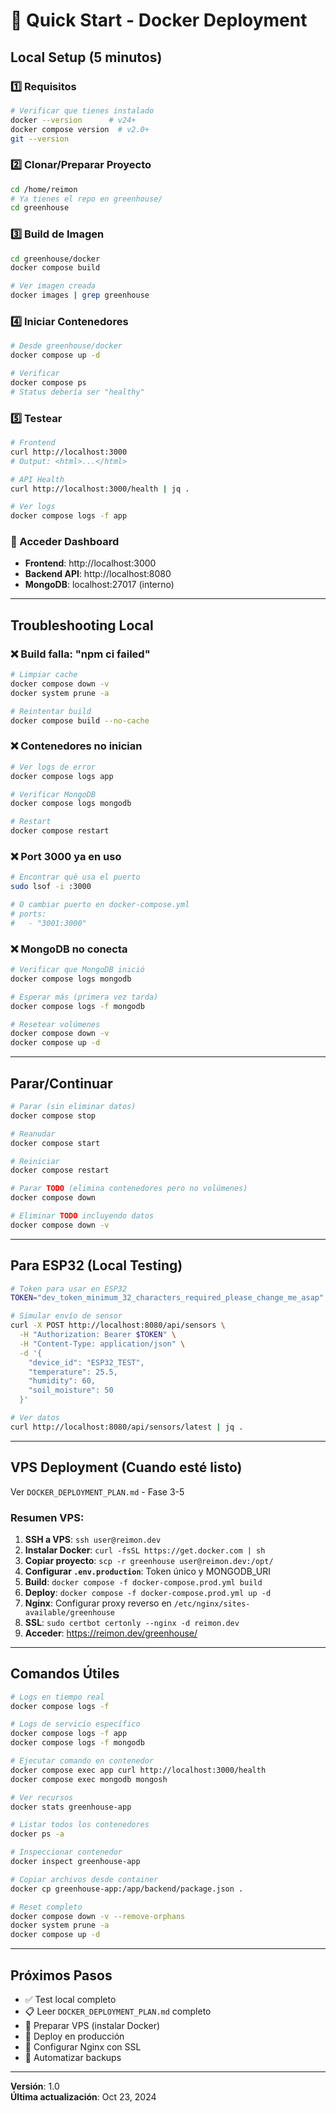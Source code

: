 # 🚀 Quick Start - Docker Deployment

## Local Setup (5 minutos)

### 1️⃣ Requisitos
```bash
# Verificar que tienes instalado
docker --version      # v24+
docker compose version  # v2.0+
git --version
```

### 2️⃣ Clonar/Preparar Proyecto
```bash
cd /home/reimon
# Ya tienes el repo en greenhouse/
cd greenhouse
```

### 3️⃣ Build de Imagen
```bash
cd greenhouse/docker
docker compose build

# Ver imagen creada
docker images | grep greenhouse
```

### 4️⃣ Iniciar Contenedores
```bash
# Desde greenhouse/docker
docker compose up -d

# Verificar
docker compose ps
# Status debería ser "healthy"
```

### 5️⃣ Testear
```bash
# Frontend
curl http://localhost:3000
# Output: <html>...</html>

# API Health
curl http://localhost:3000/health | jq .

# Ver logs
docker compose logs -f app
```

### 📱 Acceder Dashboard
- **Frontend**: http://localhost:3000
- **Backend API**: http://localhost:8080
- **MongoDB**: localhost:27017 (interno)

---

## Troubleshooting Local

### ❌ Build falla: "npm ci failed"
```bash
# Limpiar cache
docker compose down -v
docker system prune -a

# Reintentar build
docker compose build --no-cache
```

### ❌ Contenedores no inician
```bash
# Ver logs de error
docker compose logs app

# Verificar MongoDB
docker compose logs mongodb

# Restart
docker compose restart
```

### ❌ Port 3000 ya en uso
```bash
# Encontrar qué usa el puerto
sudo lsof -i :3000

# O cambiar puerto en docker-compose.yml
# ports:
#   - "3001:3000"
```

### ❌ MongoDB no conecta
```bash
# Verificar que MongoDB inició
docker compose logs mongodb

# Esperar más (primera vez tarda)
docker compose logs -f mongodb

# Resetear volúmenes
docker compose down -v
docker compose up -d
```

---

## Parar/Continuar

```bash
# Parar (sin eliminar datos)
docker compose stop

# Reanudar
docker compose start

# Reiniciar
docker compose restart

# Parar TODO (elimina contenedores pero no volúmenes)
docker compose down

# Eliminar TODO incluyendo datos
docker compose down -v
```

---

## Para ESP32 (Local Testing)

```bash
# Token para usar en ESP32
TOKEN="dev_token_minimum_32_characters_required_please_change_me_asap"

# Simular envío de sensor
curl -X POST http://localhost:8080/api/sensors \
  -H "Authorization: Bearer $TOKEN" \
  -H "Content-Type: application/json" \
  -d '{
    "device_id": "ESP32_TEST",
    "temperature": 25.5,
    "humidity": 60,
    "soil_moisture": 50
  }'

# Ver datos
curl http://localhost:8080/api/sensors/latest | jq .
```

---

## VPS Deployment (Cuando esté listo)

Ver `DOCKER_DEPLOYMENT_PLAN.md` - Fase 3-5

### Resumen VPS:
1. **SSH a VPS**: `ssh user@reimon.dev`
2. **Instalar Docker**: `curl -fsSL https://get.docker.com | sh`
3. **Copiar proyecto**: `scp -r greenhouse user@reimon.dev:/opt/`
4. **Configurar `.env.production`**: Token único y MONGODB_URI
5. **Build**: `docker compose -f docker-compose.prod.yml build`
6. **Deploy**: `docker compose -f docker-compose.prod.yml up -d`
7. **Nginx**: Configurar proxy reverso en `/etc/nginx/sites-available/greenhouse`
8. **SSL**: `sudo certbot certonly --nginx -d reimon.dev`
9. **Acceder**: https://reimon.dev/greenhouse/

---

## Comandos Útiles

```bash
# Logs en tiempo real
docker compose logs -f

# Logs de servicio específico
docker compose logs -f app
docker compose logs -f mongodb

# Ejecutar comando en contenedor
docker compose exec app curl http://localhost:3000/health
docker compose exec mongodb mongosh

# Ver recursos
docker stats greenhouse-app

# Listar todos los contenedores
docker ps -a

# Inspeccionar contenedor
docker inspect greenhouse-app

# Copiar archivos desde container
docker cp greenhouse-app:/app/backend/package.json .

# Reset completo
docker compose down -v --remove-orphans
docker system prune -a
docker compose up -d
```

---

## Próximos Pasos

- ✅ Test local completo
- 📋 Leer `DOCKER_DEPLOYMENT_PLAN.md` completo
- 🔧 Preparar VPS (instalar Docker)
- 🚀 Deploy en producción
- 🔐 Configurar Nginx con SSL
- 🔄 Automatizar backups

---

**Versión**: 1.0  
**Última actualización**: Oct 23, 2024
